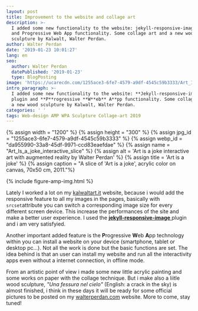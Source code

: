 ```yaml
---
layout: post
title: Improvement to the website and collage art
description: >-
  I added some new functionality to the website: jekyll-responsive-image plugin
  and Progressive Web App functionality. Some collage art and a new wood
  sculpture by Kalwalt, Walter Perdan.
author: Walter Perdan
date: '2019-01-23 10:01:27'
lang: en
seo:
  author: Walter Perdan
  datePublished: '2019-01-23'
  type: BlogPosting
image: 'https://ucarecdn.com/1255ace3-6fe7-4579-a9df-4545c59b3333/Art_Is_a_joke_interactive_slice.jpg'
intro_paragraph: >-
  I added some new functionality to the website: **Jekyll-responsive-image**
  plugin and **P**rogressive **W**eb** A**pp functionality. Some collage art and
  a new wood sculpture by Kalwalt, Walter Perdan.
categories: ' '
tags: Web-design AMP WPA Sculpture Collage-art 2019
---
```

{% assign width = "1200" %}
{% assign height = "300" %}
{% assign jpg_id = "1255ace3-6fe7-4579-a9df-4545c59b3333" %}
{% assign webp_id = "da955990-33a8-45df-9971-ccd83eaefdae" %}
{% assign name = "Art_Is_a_joke_interactive_slice" %}
{% assign alt = 'Art is a joke interactive art with augmented reality by Walter Perdan' %}
{% assign title = 'Art is a joke' %}
{% assign caption = "A slice of 'Art is a joke', acrylic color on canvas, 70x50 cm, 2011."%}

{% include figure-amp-img.html %}

Lately I worked a lot on my [kalwaltart.it](https://www.kalwaltart.it) website, because i would add the responsive feature to all my images in the pages, basically with `srcset`attribute you can switch a corresponding image size for every different screen device. This increase the performances of the site and make a better user experience. I used the [**jekyll-responsive-image** ](https://github.com/wildlyinaccurate/jekyll-responsive-image)plugin and i am very satisfyied.

Another important added feature is the **P**rogressive **W**eb **A**pp technology within you can install a website on your device (smartphone, tablet or desktop pc...). Not all the work is done but the basic functions are set. The idea behind is that an user can install my website and run all the interactivity apps even without a internet connection, in offline mode.

From an artistic point of view i made some new little acrylic painting and some works on paper with the collage technique. But i make also a liitle wood sculpture, _"Una fessura nel cielo"_ (English: a crack in the sky) is almost finished, i think in these days it will be ready for some official pictures to be posted on my [walterperdan.com](https://www.walterperdan.com) website. More to come, stay tuned!

